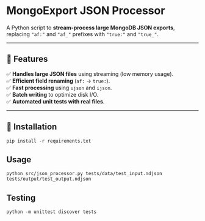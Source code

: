 # MongoExport JSON Processor 

A Python script to **stream-process large MongoDB JSON exports**, replacing `"af:"` and `"af_"` prefixes with `"true:"` and `"true_"`.

---

## 🚀 Features
✅ **Handles large JSON files** using streaming (low memory usage).  
✅ **Efficient field renaming** (`af:` → `true:`).  
✅ **Fast processing** using `ujson` and `ijson`.  
✅ **Batch writing** to optimize disk I/O.  
✅ **Automated unit tests with real files**.

---

## 📌 Installation
```pip install -r requirements.txt```

## Usage

```python src/json_processor.py tests/data/test_input.ndjson tests/output/test_output.ndjson```


## Testing
```python -m unittest discover tests```
